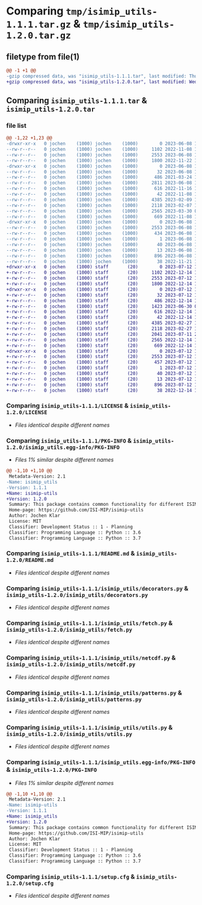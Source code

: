 # Comparing `tmp/isimip_utils-1.1.1.tar.gz` & `tmp/isimip_utils-1.2.0.tar.gz`

## filetype from file(1)

```diff
@@ -1 +1 @@
-gzip compressed data, was "isimip_utils-1.1.1.tar", last modified: Thu Jun  8 12:47:20 2023, max compression
+gzip compressed data, was "isimip_utils-1.2.0.tar", last modified: Wed Jul 12 11:42:19 2023, max compression
```

## Comparing `isimip_utils-1.1.1.tar` & `isimip_utils-1.2.0.tar`

### file list

```diff
@@ -1,22 +1,23 @@
-drwxr-xr-x   0 jochen    (1000) jochen    (1000)        0 2023-06-08 12:47:20.877456 isimip_utils-1.1.1/
--rw-r--r--   0 jochen    (1000) jochen    (1000)     1102 2022-11-08 17:31:25.000000 isimip_utils-1.1.1/LICENSE
--rw-r--r--   0 jochen    (1000) jochen    (1000)     2553 2023-06-08 12:47:20.877456 isimip_utils-1.1.1/PKG-INFO
--rw-r--r--   0 jochen    (1000) jochen    (1000)     1800 2022-11-22 17:49:16.000000 isimip_utils-1.1.1/README.md
-drwxr-xr-x   0 jochen    (1000) jochen    (1000)        0 2023-06-08 12:47:20.877456 isimip_utils-1.1.1/isimip_utils/
--rw-r--r--   0 jochen    (1000) jochen    (1000)       32 2023-06-08 12:20:06.000000 isimip_utils-1.1.1/isimip_utils/__init__.py
--rw-r--r--   0 jochen    (1000) jochen    (1000)      486 2021-03-24 16:17:39.000000 isimip_utils-1.1.1/isimip_utils/checksum.py
--rw-r--r--   0 jochen    (1000) jochen    (1000)     2811 2023-06-08 12:19:33.000000 isimip_utils-1.1.1/isimip_utils/config.py
--rw-r--r--   0 jochen    (1000) jochen    (1000)      616 2022-11-16 16:57:11.000000 isimip_utils-1.1.1/isimip_utils/decorators.py
--rw-r--r--   0 jochen    (1000) jochen    (1000)       42 2022-11-08 16:34:22.000000 isimip_utils-1.1.1/isimip_utils/exceptions.py
--rw-r--r--   0 jochen    (1000) jochen    (1000)     4385 2023-02-09 17:18:18.000000 isimip_utils-1.1.1/isimip_utils/fetch.py
--rw-r--r--   0 jochen    (1000) jochen    (1000)     2118 2023-02-07 14:07:15.000000 isimip_utils-1.1.1/isimip_utils/netcdf.py
--rw-r--r--   0 jochen    (1000) jochen    (1000)     2565 2023-03-30 08:20:10.000000 isimip_utils-1.1.1/isimip_utils/patterns.py
--rw-r--r--   0 jochen    (1000) jochen    (1000)      669 2022-11-08 17:14:36.000000 isimip_utils-1.1.1/isimip_utils/utils.py
-drwxr-xr-x   0 jochen    (1000) jochen    (1000)        0 2023-06-08 12:47:20.877456 isimip_utils-1.1.1/isimip_utils.egg-info/
--rw-r--r--   0 jochen    (1000) jochen    (1000)     2553 2023-06-08 12:47:20.000000 isimip_utils-1.1.1/isimip_utils.egg-info/PKG-INFO
--rw-r--r--   0 jochen    (1000) jochen    (1000)      434 2023-06-08 12:47:20.000000 isimip_utils-1.1.1/isimip_utils.egg-info/SOURCES.txt
--rw-r--r--   0 jochen    (1000) jochen    (1000)        1 2023-06-08 12:47:20.000000 isimip_utils-1.1.1/isimip_utils.egg-info/dependency_links.txt
--rw-r--r--   0 jochen    (1000) jochen    (1000)       40 2023-06-08 12:47:20.000000 isimip_utils-1.1.1/isimip_utils.egg-info/requires.txt
--rw-r--r--   0 jochen    (1000) jochen    (1000)       13 2023-06-08 12:47:20.000000 isimip_utils-1.1.1/isimip_utils.egg-info/top_level.txt
--rw-r--r--   0 jochen    (1000) jochen    (1000)      896 2023-06-08 12:47:20.877456 isimip_utils-1.1.1/setup.cfg
--rw-r--r--   0 jochen    (1000) jochen    (1000)       38 2022-11-21 11:22:05.000000 isimip_utils-1.1.1/setup.py
+drwxr-xr-x   0 jochen    (1000) staff       (20)        0 2023-07-12 11:42:19.484522 isimip_utils-1.2.0/
+-rw-r--r--   0 jochen    (1000) staff       (20)     1102 2022-12-14 15:31:47.000000 isimip_utils-1.2.0/LICENSE
+-rw-r--r--   0 jochen    (1000) staff       (20)     2553 2023-07-12 11:42:19.484596 isimip_utils-1.2.0/PKG-INFO
+-rw-r--r--   0 jochen    (1000) staff       (20)     1800 2022-12-14 15:31:47.000000 isimip_utils-1.2.0/README.md
+drwxr-xr-x   0 jochen    (1000) staff       (20)        0 2023-07-12 11:42:19.483779 isimip_utils-1.2.0/isimip_utils/
+-rw-r--r--   0 jochen    (1000) staff       (20)       32 2023-07-12 11:42:10.000000 isimip_utils-1.2.0/isimip_utils/__init__.py
+-rw-r--r--   0 jochen    (1000) staff       (20)      486 2022-12-14 15:31:47.000000 isimip_utils-1.2.0/isimip_utils/checksum.py
+-rw-r--r--   0 jochen    (1000) staff       (20)     1423 2023-06-30 07:44:28.000000 isimip_utils-1.2.0/isimip_utils/config.py
+-rw-r--r--   0 jochen    (1000) staff       (20)      616 2022-12-14 15:31:47.000000 isimip_utils-1.2.0/isimip_utils/decorators.py
+-rw-r--r--   0 jochen    (1000) staff       (20)       42 2022-12-14 15:31:47.000000 isimip_utils-1.2.0/isimip_utils/exceptions.py
+-rw-r--r--   0 jochen    (1000) staff       (20)     4385 2023-02-27 16:09:14.000000 isimip_utils-1.2.0/isimip_utils/fetch.py
+-rw-r--r--   0 jochen    (1000) staff       (20)     2118 2023-02-27 16:09:14.000000 isimip_utils-1.2.0/isimip_utils/netcdf.py
+-rw-r--r--   0 jochen    (1000) staff       (20)     2041 2023-07-11 20:07:06.000000 isimip_utils-1.2.0/isimip_utils/parser.py
+-rw-r--r--   0 jochen    (1000) staff       (20)     2565 2022-12-14 18:31:55.000000 isimip_utils-1.2.0/isimip_utils/patterns.py
+-rw-r--r--   0 jochen    (1000) staff       (20)      669 2022-12-14 15:31:47.000000 isimip_utils-1.2.0/isimip_utils/utils.py
+drwxr-xr-x   0 jochen    (1000) staff       (20)        0 2023-07-12 11:42:19.484412 isimip_utils-1.2.0/isimip_utils.egg-info/
+-rw-r--r--   0 jochen    (1000) staff       (20)     2553 2023-07-12 11:42:19.000000 isimip_utils-1.2.0/isimip_utils.egg-info/PKG-INFO
+-rw-r--r--   0 jochen    (1000) staff       (20)      457 2023-07-12 11:42:19.000000 isimip_utils-1.2.0/isimip_utils.egg-info/SOURCES.txt
+-rw-r--r--   0 jochen    (1000) staff       (20)        1 2023-07-12 11:42:19.000000 isimip_utils-1.2.0/isimip_utils.egg-info/dependency_links.txt
+-rw-r--r--   0 jochen    (1000) staff       (20)       40 2023-07-12 11:42:19.000000 isimip_utils-1.2.0/isimip_utils.egg-info/requires.txt
+-rw-r--r--   0 jochen    (1000) staff       (20)       13 2023-07-12 11:42:19.000000 isimip_utils-1.2.0/isimip_utils.egg-info/top_level.txt
+-rw-r--r--   0 jochen    (1000) staff       (20)      896 2023-07-12 11:42:19.484939 isimip_utils-1.2.0/setup.cfg
+-rw-r--r--   0 jochen    (1000) staff       (20)       38 2022-12-14 15:31:47.000000 isimip_utils-1.2.0/setup.py
```

### Comparing `isimip_utils-1.1.1/LICENSE` & `isimip_utils-1.2.0/LICENSE`

 * *Files identical despite different names*

### Comparing `isimip_utils-1.1.1/PKG-INFO` & `isimip_utils-1.2.0/isimip_utils.egg-info/PKG-INFO`

 * *Files 1% similar despite different names*

```diff
@@ -1,10 +1,10 @@
 Metadata-Version: 2.1
-Name: isimip_utils
-Version: 1.1.1
+Name: isimip-utils
+Version: 1.2.0
 Summary: This package contains common functionality for different ISIMIP tools.
 Home-page: https://github.com/ISI-MIP/isimip-utils
 Author: Jochen Klar
 License: MIT
 Classifier: Development Status :: 1 - Planning
 Classifier: Programming Language :: Python :: 3.6
 Classifier: Programming Language :: Python :: 3.7
```

### Comparing `isimip_utils-1.1.1/README.md` & `isimip_utils-1.2.0/README.md`

 * *Files identical despite different names*

### Comparing `isimip_utils-1.1.1/isimip_utils/decorators.py` & `isimip_utils-1.2.0/isimip_utils/decorators.py`

 * *Files identical despite different names*

### Comparing `isimip_utils-1.1.1/isimip_utils/fetch.py` & `isimip_utils-1.2.0/isimip_utils/fetch.py`

 * *Files identical despite different names*

### Comparing `isimip_utils-1.1.1/isimip_utils/netcdf.py` & `isimip_utils-1.2.0/isimip_utils/netcdf.py`

 * *Files identical despite different names*

### Comparing `isimip_utils-1.1.1/isimip_utils/patterns.py` & `isimip_utils-1.2.0/isimip_utils/patterns.py`

 * *Files identical despite different names*

### Comparing `isimip_utils-1.1.1/isimip_utils/utils.py` & `isimip_utils-1.2.0/isimip_utils/utils.py`

 * *Files identical despite different names*

### Comparing `isimip_utils-1.1.1/isimip_utils.egg-info/PKG-INFO` & `isimip_utils-1.2.0/PKG-INFO`

 * *Files 1% similar despite different names*

```diff
@@ -1,10 +1,10 @@
 Metadata-Version: 2.1
-Name: isimip-utils
-Version: 1.1.1
+Name: isimip_utils
+Version: 1.2.0
 Summary: This package contains common functionality for different ISIMIP tools.
 Home-page: https://github.com/ISI-MIP/isimip-utils
 Author: Jochen Klar
 License: MIT
 Classifier: Development Status :: 1 - Planning
 Classifier: Programming Language :: Python :: 3.6
 Classifier: Programming Language :: Python :: 3.7
```

### Comparing `isimip_utils-1.1.1/setup.cfg` & `isimip_utils-1.2.0/setup.cfg`

 * *Files identical despite different names*

